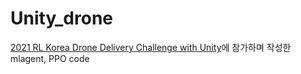 # Unity_drone
[2021 RL Korea Drone Delivery Challenge with Unity](https://github.com/reinforcement-learning-kr/2021_RLKR_Drone_Delivery_Challenge_with_Unity)에 참가하며 작성한 mlagent, PPO code


